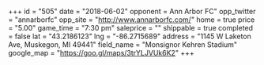 +++
id = "505"
date = "2018-06-02"
opponent = Ann Arbor FC"
opp_twitter = "annarborfc"
opp_site = "http://www.annarborfc.com/"
home = true
price = "5.00"
game_time = "7:30 pm"
saleprice = ""
shippable = true
completed = false
lat = "43.2186123"
lng = "-86.2715689"
address = "1145 W Laketon Ave, Muskegon, MI 49441"
field_name = "Monsignor Kehren Stadium"
google_map = "https://goo.gl/maps/3trYLJVUk6K2"
+++

